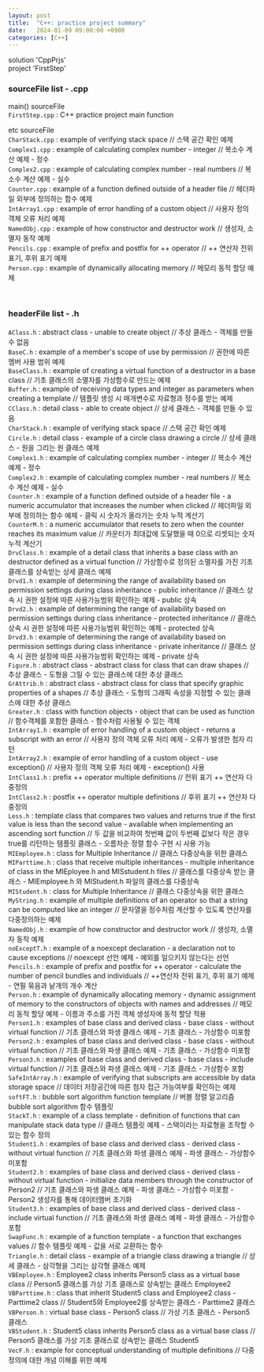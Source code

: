 ```yaml
---
layout: post
title:  "C++: practice project summary"
date:   2024-01-09 09:00:00 +0900
categories: [C++]
---
```


solution 'CppPrjs'   
project 'FirstStep'   
   
### sourceFile list - .cpp   
main() sourceFile   
`FirstStep.cpp` : C++ practice project main function   
   
etc sourceFile   
`CharStack.cpp` : example of verifying stack space // 스택 공간 확인 예제   
`Complex1.cpp` : example of calculating complex number - integer // 복소수 계산 예제 - 정수   
`Complex2.cpp` : example of calculating complex number - real numbers // 복소수 계산 예제 - 실수   
`Counter.cpp` : example of a function defined outside of a header file // 헤더파일 외부에 정의하는 함수 예제   
`IntArray1.cpp` : example of error handling of a custom object // 사용자 정의 객체 오류 처리 예제   
`NamedObj.cpp` : example of how constructor and destructor work // 생성자, 소멸자 동작 예제   
`Pencils.cpp` : example of prefix and postfix for ++ operator // ++ 연산자 전위 표기, 후위 표기 예제   
`Person.cpp` : example of dynamically allocating memory // 메모리 동적 할당 예제   
   
<br />
   
### headerFile list - .h   
`AClass.h` : abstract class - unable to create object // 추상 클래스 - 객체를 만들 수 없음   
`BaseC.h` : example of a member's scope of use by permission // 권한에 따른 멤버 사용 범위 예제   
`BaseClass.h` : example of creating a virtual function of a destructor in a base class // 기초 클래스의 소멸자를 가상함수로 만드는 예제   
`Buffer.h` : example of receiving data types and integer as parameters when creating a template // 템플릿 생성 시 매개변수로 자료형과 정수를 받는 예제   
`CClass.h` : detail class - able to create object // 상세 클래스 - 객체를 만들 수 있음   
`CharStack.h` : example of verifying stack space // 스택 공간 확인 예제   
`Circle.h` : detail class - example of a circle class drawing a circle // 상세 클래스 - 원을 그리는 원 클래스 예제   
`Complex1.h` : example of calculating complex number - integer // 복소수 계산 예제 - 정수   
`Complex2.h` : example of calculating complex number - real numbers // 복소수 계산 예제 - 실수   
`Counter.h` : example of a function defined outside of a header file - a numeric accumulator that increases the number when clicked // 헤더파일 외부에 정의하는 함수 예제 - 클릭 시 숫자가 올라가는 숫자 누적 계산기   
`CounterM.h` : a numeric accumulator that resets to zero when the counter reaches its maximum value // 카운터가 최대값에 도달했을 때 0으로 리셋되는 숫자 누적 계산기   
`DrvClass.h` : example of a detail class that inherits a base class with an destructor defined as a virtual function // 가상함수로 정의된 소멸자를 가진 기초 클래스를 상속받는 상세 클래스 예제   
`Drvd1.h` : example of determining the range of availability based on permission settings during class inheritance - public inheritance // 클래스 상속 시 권한 설정에 따른 사용가능범위 확인하는 예제 - public 상속   
`Drvd2.h` : example of determining the range of availability based on permission settings during class inheritance - protected inheritance // 클래스 상속 시 권한 설정에 따른 사용가능범위 확인하는 예제 - protected 상속   
`Drvd3.h` : example of determining the range of availability based on permission settings during class inheritance - private inheritance // 클래스 상속 시 권한 설정에 따른 사용가능범위 확인하는 예제 - private 상속   
`Figure.h` : abstract class - abstract class for class that can draw shapes // 추상 클래스 - 도형을 그릴 수 있는 클래스에 대한 추상 클래스   
`GrAttrib.h` : abstract class - abstract class for class that specify graphic properties of a shapes // 추상 클래스 - 도형의 그래픽 속성을 지정할 수 있는 클래스에 대한 추상 클래스   
`Greater.h` : class with function objects - object that can be used as function // 함수객체를 포함한 클래스 - 함수처럼 사용될 수 있는 객체   
`IntArray1.h` : example of error handling of a custom object - returns a subscript with an error // 사용자 정의 객체 오류 처리 예제 - 오류가 발생한 첨자 리턴   
`IntArray2.h` : example of error handling of a custom object - use exception() // 사용자 정의 객체 오류 처리 예제 - exception() 사용   
`IntClass1.h` : prefix ++ operator multiple definitions // 전위 표기 ++ 연산자 다중정의   
`IntClass2.h` : postfix ++ operator multiple definitions // 후위 표기 ++ 연산자 다중정의   
`Less.h` : template class that compares two values and returns true if the first value is less than the second value - available when implementing an ascending sort function // 두 값을 비교하여 첫번째 값이 두번째 값보다 작은 경우 true를 리턴하는 템플릿 클래스 - 오름차순 정렬 함수 구현 시 사용 가능   
`MIEmployee.h` : class for Multiple Inheritance // 클래스 다중상속을 위한 클래스   
`MIParttime.h` : class that receive multiple inheritances - multiple inheritance of class in the MIEployee.h and MISstudent.h files // 클래스를 다중상속 받는 클래스 - MIEmployee.h 와 MIStudent.h 파일의 클래스를 다중상속   
`MIStudent.h` : class for Multiple Inheritance // 클래스 다중상속을 위한 클래스   
`MyString.h` : example of multiple definitions of an operator so that a string can be computed like an integer // 문자열을 정수처럼 계산할 수 있도록 연산자를 다중정의하는 예제   
`NamedObj.h` : example of how constructor and destructor work // 생성자, 소멸자 동작 예제   
`noExceptT.h` : example of a noexcept declaration - a declaration not to cause exceptions // noexcept 선언 예제 - 예외를 일으키지 않는다는 선언   
`Pencils.h` : example of prefix and postfix for ++ operator - calculate the number of pencil bundles and individuals // ++연산자 전위 표기, 후위 표기 예제 - 연필 묶음과 낱개의 개수 계산   
`Person.h` : example of dynamically allocating memory - dynamic assignment of memory to the constructors of objects with names and addresses // 메모리 동적 할당 예제 - 이름과 주소를 가진 객체 생성자에 동적 할당 적용   
`Person1.h` : examples of base class and derived class - base class - without virtual function // 기초 클래스와 파생 클래스 예제 - 기초 클래스 - 가상함수 미포함   
`Person2.h` : examples of base class and derived class - base class - without virtual function // 기초 클래스와 파생 클래스 예제 - 기초 클래스 - 가상함수 미포함   
`Person3.h` : examples of base class and derived class - base class - include virtual function // 기초 클래스와 파생 클래스 예제 - 기초 클래스 - 가상함수 포함   
`SafeIntArray.h` : example of verifying that subscripts are accessible by data storage space // 데이터 저장공간에 따른 첨자 접근 가능여부를 확인하는 예제   
`softFT.h` : bubble sort algorithm function template // 버블 정렬 알고리즘 bubble sort algorithm 함수 템플릿   
`StackT.h` : example of a class template - definition of functions that can manipulate stack data type // 클래스 템플릿 예제 - 스택이라는 자료형을 조작할 수 있는 함수 정의   
`Student1.h` : examples of base class and derived class - derived class - without virtual function // 기초 클래스와 파생 클래스 예제 - 파생 클래스 - 가상함수 미포함   
`Student2.h` : examples of base class and derived class - derived class - without virtual function - initialize data members through the constructor of Person2 // 기초 클래스와 파생 클래스 예제 - 파생 클래스 - 가상함수 미포함 - Person2 생성자를 통해 데이터멤버 초기화   
`Student3.h` : examples of base class and derived class - derived class - include virtual function // 기초 클래스와 파생 클래스 예제 - 파생 클래스 - 가상함수 포함   
`SwapFunc.h` : example of a function template - a function that exchanges values // 함수 템플릿 예제 - 값을 서로 교환하는 함수   
`Triangle.h` : detail class - example of a triangle class drawing a triangle // 상세 클래스 - 삼각형을 그리는 삼각형 클래스 예제   
`VBEmployee.h` : Employee2 class inherits Person5 class as a virtual base class // Person5 클래스를 가상 기초 클래스로 상속받는 클래스 Employee2   
`VBParttime.h` : class that inherit Student5 class and Employee2 class - Parttime2 class // Student5와 Employee2를 상속받는 클래스 - Parttime2 클래스   
`VBPerson.h` : virtual base class - Person5 class // 가상 기초 클래스 - Person5 클래스   
`VBStudent.h` : Student5 class inherits Person5 class as a virtual base class // Person5 클래스를 가상 기초 클래스로 상속받는 클래스 Student5   
`VecF.h` : example for conceptual understanding of multiple definitions // 다중정의에 대한 개념 이해를 위한 예제   
   